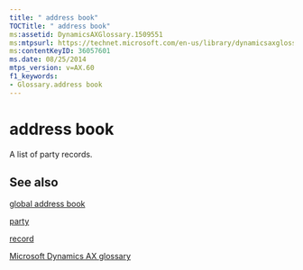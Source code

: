 ```yaml
---
title: " address book"
TOCTitle: " address book"
ms:assetid: DynamicsAXGlossary.1509551
ms:mtpsurl: https://technet.microsoft.com/en-us/library/dynamicsaxglossary.1509551(v=AX.60)
ms:contentKeyID: 36057601
ms.date: 08/25/2014
mtps_version: v=AX.60
f1_keywords:
- Glossary.address book
---
```


# address book

A list of party records.

## See also

[global address book](global-address-book.md)

[party](https://technet.microsoft.com/en-us/library/hh208669\(v=ax.60\))

[record](record.md)

[Microsoft Dynamics AX glossary](glossary/microsoft-dynamics-ax-glossary.md)

  


